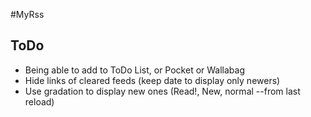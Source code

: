 
#MyRss

## ToDo

* Being able to add to ToDo List, or Pocket or Wallabag
* Hide links of cleared feeds (keep date to display only newers) 
* Use gradation to display new ones (Read!, New, normal --from last reload)
